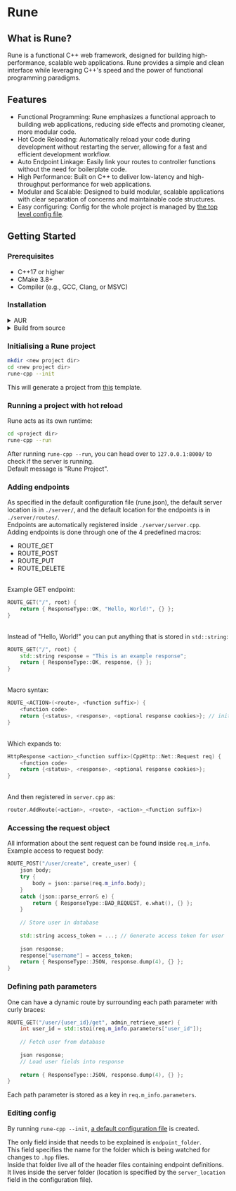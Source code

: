 # Rune
 
## What is Rune?
Rune is a functional C++ web framework, designed for building high-performance, scalable web applications. Rune provides a simple and clean interface while leveraging C++'s speed and the power of functional programming paradigms.
## Features
- Functional Programming: Rune emphasizes a functional approach to building web applications, reducing side effects and promoting cleaner, more modular code.
- Hot Code Reloading: Automatically reload your code during development without restarting the server, allowing for a fast and efficient development workflow.
- Auto Endpoint Linkage: Easily link your routes to controller functions without the need for boilerplate code.
- High Performance: Built on C++ to deliver low-latency and high-throughput performance for web applications.
- Modular and Scalable: Designed to build modular, scalable applications with clear separation of concerns and maintainable code structures.
- Easy configuring: Config for the whole project is managed by [the top level config file](https://github.com/ISBachvarov21/Rune-Template/blob/main/rune.json).

## Getting Started  
### Prerequisites

- C++17 or higher
- CMake 3.8+
- Compiler (e.g., GCC, Clang, or MSVC)

### Installation
<details>
<summary>AUR</summary>

```bash
yay -S rune-cpp-git
```
</details>
<details>
<summary>Build from source</summary>

```bash
git clone https://github.com/ISBachvarov21/Rune
cd Rune
cmake -S . -B build
cmake --build build
cmake --install build
```
</details>

### Initialising a Rune project
```bash
mkdir <new project dir>
cd <new project dir>
rune-cpp --init
```
This will generate a project from [this](https://github.com/ISBachvarov21/Rune-Template) template.

### Running a project with hot reload
Rune acts as its own runtime:
```bash
cd <project dir>
rune-cpp --run
```
After running `rune-cpp --run`, you can head over to `127.0.0.1:8000/` to check if the server is running.  
Default message is "Rune Project".

### Adding endpoints
As specified in the default configuration file (rune.json), the default server location is in `./server/`, and the default location for the endpoints is in `./server/routes/`.  
Endpoints are automatically registered inside `./server/server.cpp`.  
Adding endpoints is done through one of the 4 predefined macros:  
- ROUTE_GET
- ROUTE_POST
- ROUTE_PUT
- ROUTE_DELETE

<br>Example GET endpoint:
```c++
ROUTE_GET("/", root) {
    return { ResponseType::OK, "Hello, World!", {} };
}
```

<br>Instead of "Hello, World!" you can put anything that is stored in `std::string`:
```c++
ROUTE_GET("/", root) {
    std::string response = "This is an example response";
    return { ResponseType::OK, response, {} };
}
```

<br>Macro syntax:
```c++
ROUTE_<ACTION>(<route>, <function suffix>) {
    <function code>
    return {<status>, <response>, <optional response cookies>}; // initialise an std::tuple<CppHttp::Net::ResponseType, std::string, std::optional<std::unordered_map<std::string, std::string>>
}
```

<br>Which expands to:
```c++
HttpResponse <action>_<function suffix>(CppHttp::Net::Request req) {
    <function code>
    return {<status>, <response>, <optional response cookies>};
}
```
<br>And then registered in `server.cpp` as:
```c++
router.AddRoute(<action>, <route>, <action>_<function suffix>)
```

### Accessing the request object
All information about the sent request can be found inside `req.m_info`.  
Example access to request body:
```c++
ROUTE_POST("/user/create", create_user) {
    json body;
    try {
        body = json::parse(req.m_info.body);
    }
    catch (json::parse_error& e) {
        return { ResponseType::BAD_REQUEST, e.what(), {} };
    }
    
    // Store user in database
    
    std::string access_token = ...; // Generate access token for user
    
    json response;
    response["username"] = access_token;
    return { ResponseType::JSON, response.dump(4), {} };
}
```

### Defining path parameters
One can have a dynamic route by surrounding each path parameter with curly braces:
```c++
ROUTE_GET("/user/{user_id}/get", admin_retrieve_user) {
    int user_id = std::stoi(req.m_info.parameters["user_id"]);
    
    // Fetch user from database
    
    json response;
    // Load user fields into response
    
    return { ResponseType::JSON, response.dump(4), {} };
}
```
Each path parameter is stored as a key in `req.m_info.parameters`.

### Editing config
By running `rune-cpp --init`, [a default configuration file](https://github.com/ISBachvarov21/Rune-Template/blob/main/rune.json) is created.

The only field inside that needs to be explained is `endpoint_folder`.  
This field specifies the name for the folder which is being watched for changes to `.hpp` files.  
Inside that folder live all of the header files containing endpoint definitions.  
It lives inside the server folder (location is specified by the `server_location` field in the configuration file).
